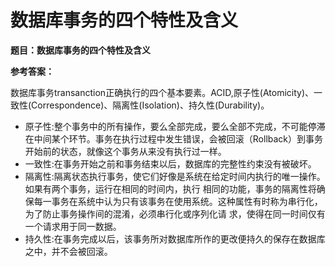 # 数据库事务的四个特性及含义



**题目：数据库事务的四个特性及含义**

**参考答案：**

数据库事务transanction正确执行的四个基本要素。ACID,原子性\(Atomicity\)、一致性\(Correspondence\)、隔离性\(Isolation\)、持久性\(Durability\)。

* 原子性:整个事务中的所有操作，要么全部完成，要么全部不完成，不可能停滞在中间某个环节。事务在执行过程中发生错误，会被回滚（Rollback）到事务开始前的状态，就像这个事务从来没有执行过一样。
* 一致性:在事务开始之前和事务结束以后，数据库的完整性约束没有被破坏。
* 隔离性:隔离状态执行事务，使它们好像是系统在给定时间内执行的唯一操作。如果有两个事务，运行在相同的时间内，执行 相同的功能，事务的隔离性将确保每一事务在系统中认为只有该事务在使用系统。这种属性有时称为串行化，为了防止事务操作间的混淆，必须串行化或序列化请 求，使得在同一时间仅有一个请求用于同一数据。
* 持久性:在事务完成以后，该事务所对数据库所作的更改便持久的保存在数据库之中，并不会被回滚。

